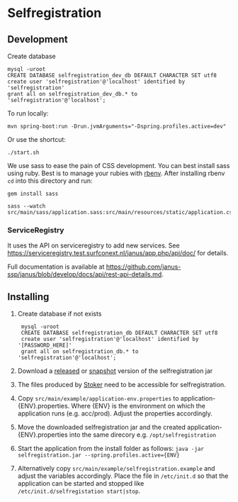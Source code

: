 # Selfregistration

## Development

Create database

    mysql -uroot
    CREATE DATABASE selfregistration_dev_db DEFAULT CHARACTER SET utf8
    create user 'selfregistration'@'localhost' identified by 'selfregistration'
    grant all on selfregistration_dev_db.* to 'selfregistration'@'localhost';

To run locally:

    mvn spring-boot:run -Drun.jvmArguments="-Dspring.profiles.active=dev"

Or use the shortcut:

    ./start.sh

We use sass to ease the pain of CSS development. You can best install sass using ruby. Best is to manage your rubies
with [rbenv](https://github.com/sstephenson/rbenv). After installing rbenv ```cd``` into this directory and run:

    gem install sass

    sass --watch src/main/sass/application.sass:src/main/resources/static/application.css

### ServiceRegistry

It uses the API on serviceregistry to add new services. See
https://serviceregistry.test.surfconext.nl/janus/app.php/api/doc/ for details.

Full documentation is available at https://github.com/janus-ssp/janus/blob/develop/docs/api/rest-api-details.md.

## Installing

1. Create database if not exists

        mysql -uroot
        CREATE DATABASE selfregistration_db DEFAULT CHARACTER SET utf8
        create user 'selfregistration'@'localhost' identified by '[PASSWORD_HERE]'
        grant all on selfregistration_db.* to 'selfregistration'@'localhost';

2. Download a [released](http://build.surfconext.nl/repository/public/releases/org/surfnet/coin/selfregistration)
  or [snapshot](https://build.surfconext.nl/repository/public/snapshots/org/surfnet/coin/selfregistration/) version
  of the selfregistration jar
2. The files produced by [Stoker](https://github.com/OpenConext/OpenConext-stoker/) need to be accessible for
  selfregistration.
2. Copy ```src/main/example/application-env.properties``` to application-{ENV}.properties. Where {ENV}
  is the environment on which the application runs (e.g. acc/prod). Adjust the properties accordingly.
3. Move the downloaded selfregistration jar and the created application-{ENV}.properties into the same direcory
  e.g. ```/opt/selfregistration```
4. Start the application from the install folder as follows: ```java -jar selfregistration.jar --spring.profiles.active={ENV}```
5. Alternatively copy ```src/main/example/selfregistration.example``` and adjust the variables accordingly.
  Place the file in ```/etc/init.d``` so that the application can be started and stopped like
  ```/etc/init.d/selfregistation start|stop```.


